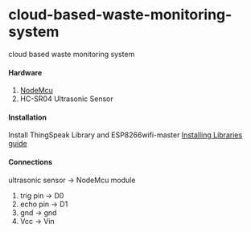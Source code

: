 # cloud-based-waste-monitoring-system
cloud based waste monitoring system

#### Hardware

1. [NodeMcu](https://www.nodemcu.com/index_en.html)
2. HC-SR04 Ultrasonic Sensor

#### Installation

Install ThingSpeak Library and ESP8266wifi-master
[Installing Libraries guide](https://docs.arduino.cc/software/ide-v1/tutorials/installing-libraries)

#### Connections

ultrasonic sensor -> NodeMcu module
1. trig pin  -> D0 
2. echo pin -> D1 
3. gnd -> gnd
4. Vcc -> Vin 


